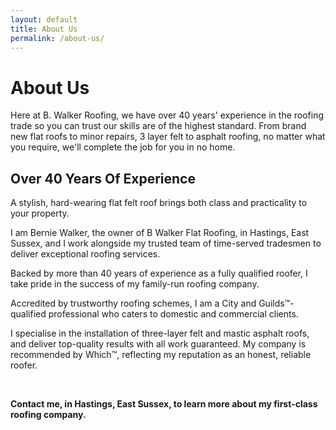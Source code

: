 ```yaml
---
layout: default
title: About Us
permalink: /about-us/
---
```


<div id="welcome">
            <div class="container">
                <div class="text-center">
                    <div class="jx-section-title-1">
                       <div class="jx-title jx-uppercase mb40"><h1>About Us</h1></div>                 
                       <div class="jx-title-top-line"><span class="jx-black-title-top-arrow-white"></span></div>
                       <div class="main-text">
                        <p>Here at B. Walker Roofing, we have over 40 years' experience in the roofing trade so you can trust our skills are of the highest standard. From brand new flat roofs to minor repairs, 3 layer felt to asphalt roofing, no matter what you require, we'll complete the job for you in no home.</p>
                       </div>
                    </div>            
                </div>
                <div class="">
                    <div class="welcome-container">
                        <div class="col-md-12 col-sm-6">
                            <div class="welcome-box">
                                <div class="col-12">
                                    <div class="welcome-info">
                                        <h2>
                                            Over 40 Years Of Experience
                                        </h2>
																				<p>A stylish, hard-wearing flat felt roof brings both class and practicality to your property.</p>
																				<p>I am Bernie Walker, the owner of B Walker Flat Roofing, in Hastings, East Sussex, and I work alongside my trusted team of time-served tradesmen to deliver exceptional roofing services. </p>
																				<p>Backed by more than 40 years of experience as a fully qualified roofer, I take pride in the success of my family-run roofing company. </p>
																				<p>Accredited by trustworthy roofing schemes, I am a City and Guilds™-qualified professional who caters to domestic and commercial clients.</p>
																				<p>I specialise in the installation of three-layer felt and mastic asphalt roofs, and deliver top-quality results with all work guaranteed. My company is recommended by Which™, reflecting my reputation as an honest, reliable roofer.</p>
																				<br/>
																				<p><strong>Contact me, in Hastings, East Sussex, to learn more about my first-class roofing company.</strong></p>
                                    </div>
                                </div>									
                            </div>
                        </div>
                    </div>
                </div>
            </div>
        </div>

